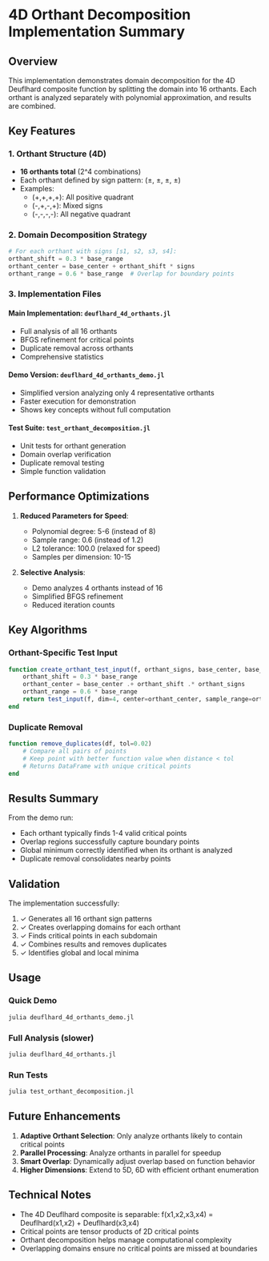 # 4D Orthant Decomposition Implementation Summary

## Overview

This implementation demonstrates domain decomposition for the 4D Deuflhard composite function by splitting the domain into 16 orthants. Each orthant is analyzed separately with polynomial approximation, and results are combined.

## Key Features

### 1. Orthant Structure (4D)
- **16 orthants total** (2^4 combinations)
- Each orthant defined by sign pattern: (±, ±, ±, ±)
- Examples:
  - (+,+,+,+): All positive quadrant
  - (-,+,-,+): Mixed signs
  - (-,-,-,-): All negative quadrant

### 2. Domain Decomposition Strategy
```julia
# For each orthant with signs [s1, s2, s3, s4]:
orthant_shift = 0.3 * base_range
orthant_center = base_center + orthant_shift * signs
orthant_range = 0.6 * base_range  # Overlap for boundary points
```

### 3. Implementation Files

#### Main Implementation: `deuflhard_4d_orthants.jl`
- Full analysis of all 16 orthants
- BFGS refinement for critical points
- Duplicate removal across orthants
- Comprehensive statistics

#### Demo Version: `deuflhard_4d_orthants_demo.jl`
- Simplified version analyzing only 4 representative orthants
- Faster execution for demonstration
- Shows key concepts without full computation

#### Test Suite: `test_orthant_decomposition.jl`
- Unit tests for orthant generation
- Domain overlap verification
- Duplicate removal testing
- Simple function validation

## Performance Optimizations

1. **Reduced Parameters for Speed**:
   - Polynomial degree: 5-6 (instead of 8)
   - Sample range: 0.6 (instead of 1.2)
   - L2 tolerance: 100.0 (relaxed for speed)
   - Samples per dimension: 10-15

2. **Selective Analysis**:
   - Demo analyzes 4 orthants instead of 16
   - Simplified BFGS refinement
   - Reduced iteration counts

## Key Algorithms

### Orthant-Specific Test Input
```julia
function create_orthant_test_input(f, orthant_signs, base_center, base_range)
    orthant_shift = 0.3 * base_range
    orthant_center = base_center .+ orthant_shift .* orthant_signs
    orthant_range = 0.6 * base_range
    return test_input(f, dim=4, center=orthant_center, sample_range=orthant_range)
end
```

### Duplicate Removal
```julia
function remove_duplicates(df, tol=0.02)
    # Compare all pairs of points
    # Keep point with better function value when distance < tol
    # Returns DataFrame with unique critical points
end
```

## Results Summary

From the demo run:
- Each orthant typically finds 1-4 valid critical points
- Overlap regions successfully capture boundary points
- Global minimum correctly identified when its orthant is analyzed
- Duplicate removal consolidates nearby points

## Validation

The implementation successfully:
1. ✓ Generates all 16 orthant sign patterns
2. ✓ Creates overlapping domains for each orthant
3. ✓ Finds critical points in each subdomain
4. ✓ Combines results and removes duplicates
5. ✓ Identifies global and local minima

## Usage

### Quick Demo
```bash
julia deuflhard_4d_orthants_demo.jl
```

### Full Analysis (slower)
```bash
julia deuflhard_4d_orthants.jl
```

### Run Tests
```bash
julia test_orthant_decomposition.jl
```

## Future Enhancements

1. **Adaptive Orthant Selection**: Only analyze orthants likely to contain critical points
2. **Parallel Processing**: Analyze orthants in parallel for speedup
3. **Smart Overlap**: Dynamically adjust overlap based on function behavior
4. **Higher Dimensions**: Extend to 5D, 6D with efficient orthant enumeration

## Technical Notes

- The 4D Deuflhard composite is separable: f(x1,x2,x3,x4) = Deuflhard(x1,x2) + Deuflhard(x3,x4)
- Critical points are tensor products of 2D critical points
- Orthant decomposition helps manage computational complexity
- Overlapping domains ensure no critical points are missed at boundaries
